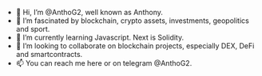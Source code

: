 - 👋 Hi, I’m @AnthoG2, well known as Anthony. 
- 👀 I’m fascinated by blockchain, crypto assets, investments, geopolitics and sport. 
- 🌱 I’m currently learning Javascript. Next is Solidity.
- 💞️ I’m looking to collaborate on blockchain projects, especially DEX, DeFi and smartcontracts. 
- 📫 You can reach me here or on telegram @AnthoG2.

<!---
AnthoG2/AnthoG2 is a ✨ special ✨ repository because its `README.md` (this file) appears on your GitHub profile.
You can click the Preview link to take a look at your changes.
--->
